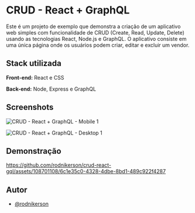 # CRUD - React + GraphQL

Este é um projeto de exemplo que demonstra a criação de um aplicativo web simples com funcionalidade de CRUD (Create, Read, Update, Delete) usando as tecnologias React, Node.js e GraphQL. O aplicativo consiste em uma única página onde os usuários podem criar, editar e excluir um vendor.


## Stack utilizada

**Front-end:** React e CSS

**Back-end:** Node, Express e GraphQL


## Screenshots

![CRUD - React + GraphQL - Mobile 1](https://github.com/rodnikerson/crud-react-gql/assets/108701108/1fa05bc8-bccd-4c4f-bad5-40341c583ac6)

![CRUD - React + GraphQL - Desktop 1](https://github.com/rodnikerson/crud-react-gql/assets/108701108/2c4f7dc3-6912-4dcf-bf24-c7ccae1e80d4)


## Demonstração

https://github.com/rodnikerson/crud-react-gql/assets/108701108/6c1e35c0-4328-4dbe-8bd1-489c922f4287


## Autor

- [@rodnikerson](https://www.github.com/rodnikerson)
